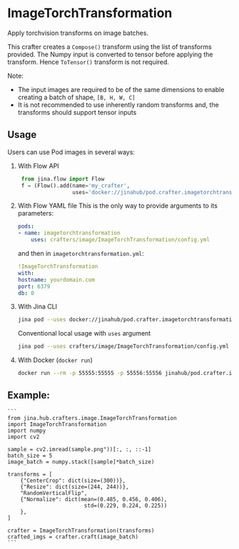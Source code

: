 # ImageTorchTransformation

Apply torchvision transforms on image batches.

This crafter creates a `Compose()` transform using the list of transforms provided.
The Numpy input is converted to tensor before applying the transform. Hence `ToTensor()` transform is not required.

Note: 
- The input images are required to be of the same dimensions to enable creating a batch of shape, `[B, H, W, C]`
- It is not recommended to use inherently random transforms and, the transforms should support tensor inputs

## Usage
Users can use Pod images in several ways:


1. With Flow API
   ```python
    from jina.flow import Flow
    f = (Flow().add(name='my_crafter', 
                    uses='docker://jinahub/pod.crafter.imagetorchtransformation:0.0.1-1.1.9',port_in=55555, port_out=55556))
    ```

2. With Flow YAML file
    This is the only way to provide arguments to its parameters:

    ```yaml
    pods:
    - name: imagetorchtransformation
        uses: crafters/image/ImageTorchTransformation/config.yml
    ```

    and then in `imagetorchtransformation.yml`:
    ```yaml
    !ImageTorchTransformation
    with:
    hostname: yourdomain.com
    port: 6379
    db: 0
    ```


3. With Jina CLI
    ```bash
    jina pod --uses docker://jinahub/pod.crafter.imagetorchtransformation:0.0.1-1.1.9 --port-in=55555 --port-out 55556
    ```

    Conventional local usage with `uses` argument
    ```bash
    jina pod --uses crafters/image/ImageTorchTransformation/config.yml --port-in 55555 --port-out 55556
    ```

 4. With Docker (`docker run`)
    ```bash
    docker run --rm -p 55555:55555 -p 55556:55556 jinahub/pod.crafter.imagetorchtransformation:0.0.1-1.1.9 --port-in 55555 --port-out 55556
    ```

## Example:

    ```
    from jina.hub.crafters.image.ImageTorchTransformation
    import ImageTorchTransformation
    import numpy
    import cv2
    
    sample = cv2.imread(sample.png"))[:, :, ::-1]
    batch_size = 5
    image_batch = numpy.stack([sample]*batch_size)

    transforms = [
        {"CenterCrop": dict(size=(300))},
        {"Resize": dict(size=(244, 244))},
        "RandomVerticalFlip",
        {"Normalize": dict(mean=(0.485, 0.456, 0.406), 
                            std=(0.229, 0.224, 0.225))
        },
    ]

    crafter = ImageTorchTransformation(transforms)
    crafted_imgs = crafter.craft(image_batch)
    ```
